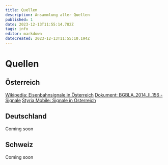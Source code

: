 ```yaml
---
title: Quellen
description: Ansammlung aller Quellen
published: 1
date: 2023-12-13T11:55:14.782Z
tags: info
editor: markdown
dateCreated: 2023-12-13T11:55:10.194Z
---
```


# Quellen
## Österreich
[Wikipedia: Eisenbahnsignale in Österreich](https://de.wikipedia.org/wiki/Eisenbahnsignale_in_%C3%96sterreich#:~:text=,1%5D)
[Dokument: BGBLA_2014_II_156 - Signale](https://www.ris.bka.gv.at/Dokumente/BgblAuth/BGBLA_2014_II_156/COO_2026_100_2_1003634.pdfsig)
[Styria Mobile: Signale in Österreich](http://www.styria-mobile.at/home/Austro-SwissRailwaySignalling/asr/desiga.html)
## Deutschland
Coming soon
## Schweiz
Coming soon
